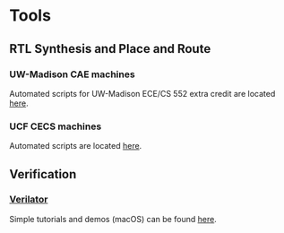 # Tools

## RTL Synthesis and Place and Route

### UW-Madison CAE machines
Automated scripts for UW-Madison ECE/CS 552 extra credit are located [here](https://github.com/UNARY-Lab/Tools/tree/main/script-auto-syn-pr-uw-madison-cae).

### UCF CECS machines
Automated scripts are located [here](https://github.com/UNARY-Lab/Tools/tree/main/script-auto-syn-pr-ucf-cecs).

## Verification

### [Verilator](https://www.veripool.org/verilator/)
Simple tutorials and demos (macOS) can be found [here](https://github.com/UNARY-Lab/Tools/tree/main/verilator-tutorial).

